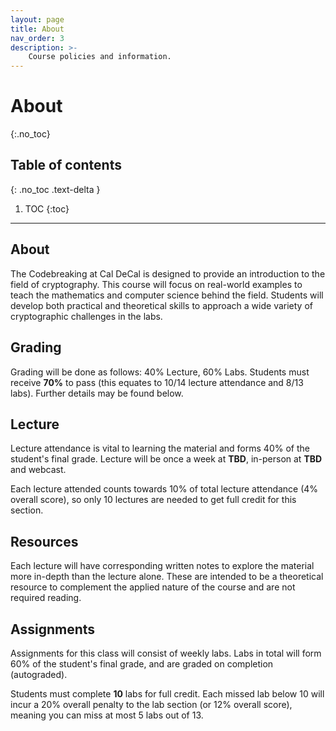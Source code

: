 ```yaml
---
layout: page
title: About
nav_order: 3
description: >-
    Course policies and information.
---
```


# About
{:.no_toc}

## Table of contents
{: .no_toc .text-delta }

1. TOC
{:toc}

---

## About

The Codebreaking at Cal DeCal is designed to provide an introduction to the field of cryptography. This course will focus on real-world examples to teach the mathematics and computer science behind the field. Students will develop both practical and theoretical skills to approach a wide variety of cryptographic challenges in the labs.

## Grading
Grading will be done as follows: 40% Lecture, 60% Labs. Students must receive **70%** to pass (this equates to 10/14 lecture attendance and 8/13 labs). Further details may be found below.

## Lecture

Lecture attendance is vital to learning the material and forms 40% of the student's final grade. Lecture will be once a week at **TBD**, in-person at **TBD** and webcast.

Each lecture attended counts towards 10% of total lecture attendance (4% overall score), so only 10 lectures are needed to get full credit for this section.

## Resources

Each lecture will have corresponding written notes to explore the material more in-depth than the lecture alone. These are intended to be a theoretical resource to complement the applied nature of the course and are not required reading.

## Assignments

Assignments for this class will consist of weekly labs. Labs in total will form 60% of the student's final grade, and are graded on completion (autograded).

Students must complete **10** labs for full credit. Each missed lab below 10 will incur a 20% overall penalty to the lab section (or 12% overall score), meaning you can miss at most 5 labs out of 13. 
